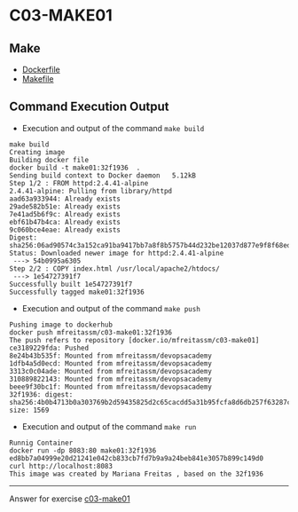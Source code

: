 # C03-MAKE01

## Make
- [Dockerfile](Dockerfile)
- [Makefile](Makefile)

## Command Execution Output

- Execution and output of the command `make build`
```
make build
Creating image
Building docker file
docker build -t make01:32f1936  .
Sending build context to Docker daemon   5.12kB
Step 1/2 : FROM httpd:2.4.41-alpine
2.4.41-alpine: Pulling from library/httpd
aad63a933944: Already exists 
29ade582b51e: Already exists 
7e41ad5b6f9c: Already exists 
ebf61b47b4ca: Already exists 
9c060bce4eae: Already exists 
Digest: sha256:06ad90574c3a152ca91ba9417bb7a8f8b5757b44d232be12037d877e9f8f68ed
Status: Downloaded newer image for httpd:2.4.41-alpine
 ---> 54b0995a6305
Step 2/2 : COPY index.html /usr/local/apache2/htdocs/
 ---> 1e54727391f7
Successfully built 1e54727391f7
Successfully tagged make01:32f1936

```

- Execution and output of the command `make push`
```
Pushing image to dockerhub
docker push mfreitassm/c03-make01:32f1936 
The push refers to repository [docker.io/mfreitassm/c03-make01]
ce3189229fda: Pushed 
8e24b43b535f: Mounted from mfreitassm/devopsacademy 
1dfb4a5d0ecd: Mounted from mfreitassm/devopsacademy 
3313c0c04ade: Mounted from mfreitassm/devopsacademy 
310889822143: Mounted from mfreitassm/devopsacademy 
beee9f30bc1f: Mounted from mfreitassm/devopsacademy 
32f1936: digest: sha256:4b0b4713b0a303769b2d59435825d2c65cacdd5a31b95fcfa8d6db257f63287c size: 1569
```

- Execution and output of the command `make run`
```
Runnig Container
docker run -dp 8083:80 make01:32f1936 
ed8bb7a04999e20d21241e042cb833cb7fd7b9a9a24beb841e3057b899c149d0
curl http://localhost:8083
This image was created by Mariana Freitas , based on the 32f1936 
```
 
***
Answer for exercise [c03-make01](https://github.com/devopsacademyau/academy/blob/8b64a93a228398e7342afe7b845cd197b22afaf3/classes/03class/exercises/c03-make01/README.md)